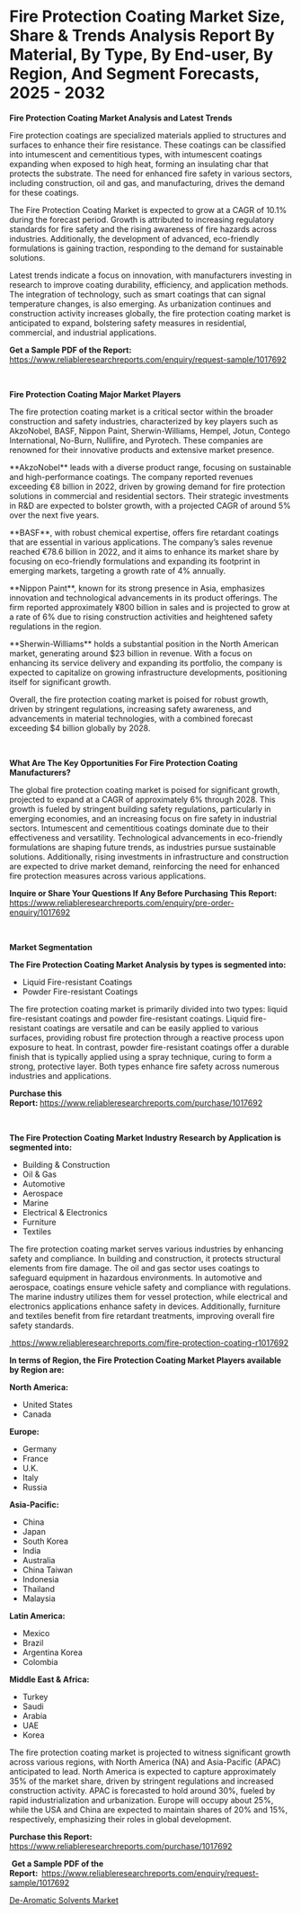 <p><h1>Fire Protection Coating Market Size, Share & Trends Analysis Report By Material, By Type, By End-user, By Region, And Segment Forecasts, 2025 - 2032</h1></p><p><strong>Fire Protection Coating Market Analysis and Latest Trends</strong></p>
<p><p>Fire protection coatings are specialized materials applied to structures and surfaces to enhance their fire resistance. These coatings can be classified into intumescent and cementitious types, with intumescent coatings expanding when exposed to high heat, forming an insulating char that protects the substrate. The need for enhanced fire safety in various sectors, including construction, oil and gas, and manufacturing, drives the demand for these coatings.</p><p>The Fire Protection Coating Market is expected to grow at a CAGR of 10.1% during the forecast period. Growth is attributed to increasing regulatory standards for fire safety and the rising awareness of fire hazards across industries. Additionally, the development of advanced, eco-friendly formulations is gaining traction, responding to the demand for sustainable solutions.</p><p>Latest trends indicate a focus on innovation, with manufacturers investing in research to improve coating durability, efficiency, and application methods. The integration of technology, such as smart coatings that can signal temperature changes, is also emerging. As urbanization continues and construction activity increases globally, the fire protection coating market is anticipated to expand, bolstering safety measures in residential, commercial, and industrial applications.</p></p>
<p><strong>Get a Sample PDF of the Report:&nbsp;</strong> <a href="https://www.reliableresearchreports.com/enquiry/request-sample/1017692?utm_campaign=3124&utm_medium=2&utm_source=Github&utm_content=ia&utm_term=21032025&utm_id=fire-protection-coating">https://www.reliableresearchreports.com/enquiry/request-sample/1017692</a></p>
<p>&nbsp;</p>
<p><strong>Fire Protection Coating Major Market Players</strong></p>
<p><p>The fire protection coating market is a critical sector within the broader construction and safety industries, characterized by key players such as AkzoNobel, BASF, Nippon Paint, Sherwin-Williams, Hempel, Jotun, Contego International, No-Burn, Nullifire, and Pyrotech. These companies are renowned for their innovative products and extensive market presence.</p><p>**AkzoNobel** leads with a diverse product range, focusing on sustainable and high-performance coatings. The company reported revenues exceeding €8 billion in 2022, driven by growing demand for fire protection solutions in commercial and residential sectors. Their strategic investments in R&D are expected to bolster growth, with a projected CAGR of around 5% over the next five years.</p><p>**BASF**, with robust chemical expertise, offers fire retardant coatings that are essential in various applications. The company’s sales revenue reached €78.6 billion in 2022, and it aims to enhance its market share by focusing on eco-friendly formulations and expanding its footprint in emerging markets, targeting a growth rate of 4% annually.</p><p>**Nippon Paint**, known for its strong presence in Asia, emphasizes innovation and technological advancements in its product offerings. The firm reported approximately ¥800 billion in sales and is projected to grow at a rate of 6% due to rising construction activities and heightened safety regulations in the region.</p><p>**Sherwin-Williams** holds a substantial position in the North American market, generating around $23 billion in revenue. With a focus on enhancing its service delivery and expanding its portfolio, the company is expected to capitalize on growing infrastructure developments, positioning itself for significant growth.</p><p>Overall, the fire protection coating market is poised for robust growth, driven by stringent regulations, increasing safety awareness, and advancements in material technologies, with a combined forecast exceeding $4 billion globally by 2028.</p></p>
<p>&nbsp;</p>
<p><strong>What Are The Key Opportunities For Fire Protection Coating Manufacturers?</strong></p>
<p><p>The global fire protection coating market is poised for significant growth, projected to expand at a CAGR of approximately 6% through 2028. This growth is fueled by stringent building safety regulations, particularly in emerging economies, and an increasing focus on fire safety in industrial sectors. Intumescent and cementitious coatings dominate due to their effectiveness and versatility. Technological advancements in eco-friendly formulations are shaping future trends, as industries pursue sustainable solutions. Additionally, rising investments in infrastructure and construction are expected to drive market demand, reinforcing the need for enhanced fire protection measures across various applications.</p></p>
<p><strong>Inquire or Share Your Questions If Any Before Purchasing This Report:</strong> <a href="https://www.reliableresearchreports.com/enquiry/pre-order-enquiry/1017692?utm_campaign=3124&utm_medium=2&utm_source=Github&utm_content=ia&utm_term=21032025&utm_id=fire-protection-coating">https://www.reliableresearchreports.com/enquiry/pre-order-enquiry/1017692</a></p>
<p>&nbsp;</p>
<p><strong>Market Segmentation</strong></p>
<p><strong>The Fire Protection Coating Market Analysis by types is segmented into:</strong></p>
<p><ul><li>Liquid Fire-resistant Coatings</li><li>Powder Fire-resistant Coatings</li></ul></p>
<p><p>The fire protection coating market is primarily divided into two types: liquid fire-resistant coatings and powder fire-resistant coatings. Liquid fire-resistant coatings are versatile and can be easily applied to various surfaces, providing robust fire protection through a reactive process upon exposure to heat. In contrast, powder fire-resistant coatings offer a durable finish that is typically applied using a spray technique, curing to form a strong, protective layer. Both types enhance fire safety across numerous industries and applications.</p></p>
<p><strong>Purchase this Report:&nbsp;</strong><a href="https://www.reliableresearchreports.com/purchase/1017692?utm_campaign=3124&utm_medium=2&utm_source=Github&utm_content=ia&utm_term=21032025&utm_id=fire-protection-coating">https://www.reliableresearchreports.com/purchase/1017692</a></p>
<p>&nbsp;</p>
<p><strong>The Fire Protection Coating Market Industry Research by Application is segmented into:</strong></p>
<p><ul><li>Building & Construction</li><li>Oil & Gas</li><li>Automotive</li><li>Aerospace</li><li>Marine</li><li>Electrical & Electronics</li><li>Furniture</li><li>Textiles</li></ul></p>
<p><p>The fire protection coating market serves various industries by enhancing safety and compliance. In building and construction, it protects structural elements from fire damage. The oil and gas sector uses coatings to safeguard equipment in hazardous environments. In automotive and aerospace, coatings ensure vehicle safety and compliance with regulations. The marine industry utilizes them for vessel protection, while electrical and electronics applications enhance safety in devices. Additionally, furniture and textiles benefit from fire retardant treatments, improving overall fire safety standards.</p></p>
<p><a href="https://www.reliableresearchreports.com/fire-protection-coating-r1017692?utm_campaign=3124&utm_medium=2&utm_source=Github&utm_content=ia&utm_term=21032025&utm_id=fire-protection-coating">&nbsp;https://www.reliableresearchreports.com/fire-protection-coating-r1017692</a></p>
<p><strong>In terms of Region, the Fire Protection Coating Market Players available by Region are:</strong></p>
<p>
    <p> <strong> North America: </strong>
        <ul>
            <li>United States</li>
            <li>Canada</li>
        </ul>
        </p> 
    <p> <strong> Europe: </strong>
        <ul>
            <li>Germany</li>
            <li>France</li>
            <li>U.K.</li>
            <li>Italy</li>
            <li>Russia</li>
        </ul>
        </p> 
    <p> <strong> Asia-Pacific: </strong>
        <ul>
            <li>China</li>
            <li>Japan</li>
            <li>South Korea</li>
            <li>India</li>
            <li>Australia</li>
            <li>China Taiwan</li>
            <li>Indonesia</li>
            <li>Thailand</li>
            <li>Malaysia</li>
        </ul>
        </p> 
    <p> <strong> Latin America: </strong>
        <ul>
            <li>Mexico</li>
            <li>Brazil</li>
            <li>Argentina Korea</li>
            <li>Colombia</li>
        </ul>
        </p> 
    <p> <strong> Middle East & Africa: </strong>
        <ul>
            <li>Turkey</li>
            <li>Saudi</li>
            <li>Arabia</li>
            <li>UAE</li>
            <li>Korea</li>
        </ul>
    </p>
    </p>
<p><p>The fire protection coating market is projected to witness significant growth across various regions, with North America (NA) and Asia-Pacific (APAC) anticipated to lead. North America is expected to capture approximately 35% of the market share, driven by stringent regulations and increased construction activity. APAC is forecasted to hold around 30%, fueled by rapid industrialization and urbanization. Europe will occupy about 25%, while the USA and China are expected to maintain shares of 20% and 15%, respectively, emphasizing their roles in global development.</p></p>
<p><strong>Purchase this Report: </strong><a href="https://www.reliableresearchreports.com/purchase/1017692?utm_campaign=3124&utm_medium=2&utm_source=Github&utm_content=ia&utm_term=21032025&utm_id=fire-protection-coating">https://www.reliableresearchreports.com/purchase/1017692</a></p>
<p>&nbsp;<strong>Get a Sample PDF of the Report:&nbsp;&nbsp;</strong><a href="https://www.reliableresearchreports.com/enquiry/request-sample/1017692?utm_campaign=3124&utm_medium=2&utm_source=Github&utm_content=ia&utm_term=21032025&utm_id=fire-protection-coating">https://www.reliableresearchreports.com/enquiry/request-sample/1017692</a></p>
<p><strong></strong></p>
<p><p><a href="https://github.com/aslinalirey9/Market-Research-Report-List-1/blob/main/de-aromatic-solvents-market.md?utm_campaign=3124&utm_medium=2&utm_source=Github&utm_content=ia&utm_term=21032025&utm_id=fire-protection-coating">De-Aromatic Solvents Market</a></p></p>